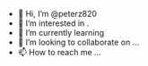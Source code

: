 - 👋 Hi, I’m @peterz820 
- 👀 I’m interested in .
- 🌱 I’m currently learning 
- 💞️ I’m looking to collaborate on ...
- 📫 How to reach me ...

<!---
peterz820/peterz820 is a ✨ special ✨ repository because its `README.md` (this file) appears on your GitHub profile.
You can click the Preview link to take a look at your changes.
--->
